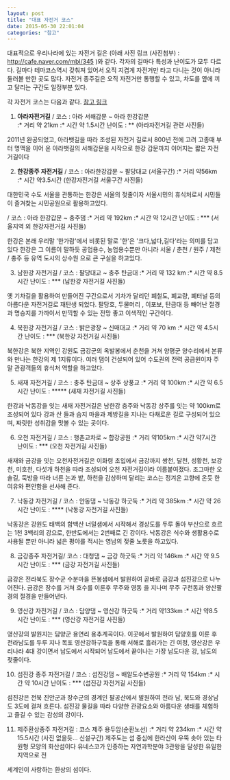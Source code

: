 ```yaml
---
layout: post
title: "대표 자전거 코스"
date: 2015-05-30 22:01:04
categories: "참고"
---
```


대표적으로 우리나라에 있는 자전거 길은 (아래 사진 링크 (사진첨부) : http://cafe.naver.com/mbl/345 )와 같다.
각자의 길마다 특성과 난이도가 모두 다르다. 길마다 테마코스역시 갖춰져 
있어서 오직 지겹게 자전거만 타고 다니는 것이 아니라 둘러볼 만한
곳도 많다. 자전거 종주길은 오직 자전거만 통행할 수 있고, 차도를 옆에 
끼고 달리는 구간도 일정부분 있다.

각 자전거 코스는 다음과 같다.
[참고 링크](http://www.riverguide.go.kr/cycleTour/main/index.do?RIVER_CD=RVRH&CRS_NO=41)

1. **아라자전거길** / 코스 : 아라 서해갑문 ~ 아라 한강갑문		
 :* 거리 약 21km
 :* 시간 약 1.5시간
  난이도 : **
(아라자전거길 관련 사진들)

2011년 완공되었고, 아라뱃길을 따라 조성된 자전거 길로서 800년 전에 
고려 고종때 부터 명맥을 이어 온 아라뱃길의 서해갑문을 시작으로 한강
갑문까지 이어지는 짧은 자전거길이다

2. **한강종주 자전거길** / 코스 : 아라한강갑문 ~ 팔당대교
(서울구간) 
 :* 거리 약56km 
 :* 시간 약3.5시간
(한강자전거길 서울구간 사진들)

대한민국 수도 서울을 관통하는 한강은 서울의 젖줄이자 서울시민의 휴식처로서 
시민들이 즐겨찾는 시민공원으로 활용하고있다.

 / 코스 : 아라 한강갑문 ~ 충주댐
 :* 거리 약 192km 
 :* 시간 약 12시간 
  난이도 : ***
(서울지역 외 한강자전거길 사진들)

한강은 본래 우리말 '한가람'에서 비롯된 말로 '한'은 '크다,넓다,길다'라는
의미를 담고 있다 한강은 그 이름이 말하듯 공업용수, 농업용수뿐만 
아니라 서울 / 춘천 / 원주 / 제천 / 충주 등 유역 도시의 상수원
으로 큰 구실을 하고있다.

3. 남한강 자전거길 / 코스 : 팔당대교 ~ 충주 탄금대
 :* 거리 약 132 km
 :* 시간 약 8.5시간
  난이도 : ***
(남한강 자전거길 사진들)

옛 기차길을 활용하여 만들어진 구간으로서 기차가 달리던 폐철도, 폐교량, 
폐터널 등의 아름다운 자전거길로 재탄생 되었다. 팔당호, 두물머리
, 이포보, 탄금대 등 빼어난 절경과 명승지를 가까이서 만끽할 수 있는
전망 좋고 이색적인 구간이다.

4. 북한강 자전거길 / 코스 : 밝은광장 ~ 신매대교
 :* 거리 약 70 km
 :* 시간 약 4.5시간
  난이도 : ***
(북한강 자전거길 사진들)

북한강은 북한 지역인 강원도 금강군의 옥발봉에서 춘천을 거쳐 양평군 
양수리에서 본류와 만나는 한강의 제 1지류이다. 여러 댐이 건설되어 있어
수도권의 전력 공급원이자 주말 관광객들의 휴식처 역할을 하고있다.

5. 새재 자전거길 / 코스 : 충주 탄금대 ~ 상주 상풍교
 :* 거리 약 100km
 :* 시간 약 6.5시간
  난이도 : *****
(새재 자전거길 사진들)

한강과 낙동강을 잇는 새재 자전거길은 남한강 충주와 낙동강 상주를 잇는 
약 100km로 조성되어 있다 강과 산 들과 습지 마을과 제방길을 지나는 
다채로운 길로 구성되어 있으며, 짜릿한 성취감을 맛볼 수 있는 곳이다.

6. 오천 자전거길 / 코스 : 행촌교차로 ~ 합강공원
 :* 거리 약105km 
 :* 시간 약7시간
  난이도 : ***
(오천 자전거길 사진들)

새재와 금강을 잇는 오천자전거길은 이화령 초입에서 금강까지 쌍천, 달천,
성황천, 보강천, 미호천, 다섯개 하천을 따라 조성되어 오천 자전거길이라 
이름붙여졌다. 조그마한 오솔길, 둑방을 따라 너른 논과 밭, 하천을
감상하며 달리는 코스는 정겨운 고향에 온듯 한 여유와 편안함을 선사해 준다.

7. 낙동강 자전거길 / 코스 : 안동댐 ~ 낙동강 하굿둑
 :* 거리 약 385km 
 :* 시간 약 26시간
  난이도 : ****
(낙동강 자전거길 사진들)

낙동강은 강원도 태백의 함백산 너덜샘에서 시작해서 경상도를 두루 돌아 
부산으로 흐르는 1천 3백리의 강으로, 한반도에서는 2번째로 긴 강이다.
낙동강은 식수와 생활용수로 사용될 뿐만 아니라 넓은 평야를 적시는 
영남의 젖줄 노릇을 하고있다.

8. 금강종주 자전거길/ 코스 : 대청댐 ~ 금강 하굿둑
 :* 거리 약 146km 
 :* 시간 약 9.5시간
   난이도 : ***
(금강 자전거길 사진들)

금강은 전라북도 장수군 수분마을 뜬봉샘에서 발원하여 곧바로 금강과 
섬진강으로 나누어진다. 금강은 장수를 거쳐 호수를 이룬후 무주와 영동
을 지나며 무주 구천동과 양산팔경의 절경을 만들어낸다.

9. 영산강 자전거길 / 코스 : 담양댐 ~ 영산강 하굿둑
 :* 거리 약133km 
 :* 시간 약8.5시간
   난이도 : ***
(영산강 자전거길 사진들)


영산강의 발원지는 담양군 용연리 용추계곡이다. 이곳에서 발원하여 담양호를 
이룬 후 전라남도를 두루 지나 목포 영산강하구둑을 통해 서해로 흘러가는 
긴 여정, 영산강은 우리나라 4대 강이면서 남도에서 시작되어 
남도에서 끝이나는 가장 남도다운 강, 남도의 젖줄이다.

10. 섬진강 종주 자전거길 / 코스 : 섬진강댐 ~ 배알도수변공원
 :* 거리 약 154km
 :* 시간 약 10시간
   난이도 : ***
(섬진강 자전거길 사진들)

섬진강은 전북 진안군과 장수군의 경계인 팔공산에서 발원하여 전라 남, 북도와 
경상남도 3도에 걸쳐 흐른다. 섬진강 물길을 따라 다양한 관광요소와 
아름다운 생태를 체험하고 즐길 수 있는 감성의 강이다.

11. 제주환상종주 자전거길 : 코스 제주 용두암(순환노선)
 :* 거리 약 234km
 :* 시간 약 15.5시간
(사진 없을듯... 신설구간)
제주도는 섬 중심에 한라산이 우뚝 솟아 있는 타원형 모양의 화산섬이다
유네스코가 인증하는 자연과학분야 3관왕을 달성한 유일한 지역으로 전 

세계인이 사랑하는 환상의 섬이다.


